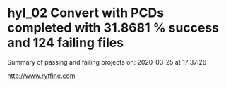 # hyl_02 Convert with PCDs completed with 31.8681 % success and 124 failing files

Summary of passing and failing projects on: 2020-03-25 at 17:37:26

http://www.ryffine.com
